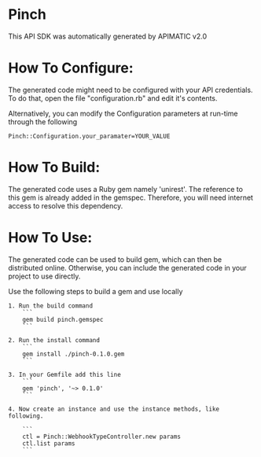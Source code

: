 Pinch
=================
This API SDK was automatically generated by APIMATIC v2.0

How To Configure:
=================
The generated code might need to be configured with your API credentials. To do that,
open the file "configuration.rb" and edit it's contents.

Alternatively, you can modify the Configuration parameters at run-time through the following
```
Pinch::Configuration.your_paramater=YOUR_VALUE
```

How To Build: 
=============
The generated code uses a Ruby gem namely 'unirest'. The reference to this gem is
already added in the gemspec. Therefore, you will need internet access to resolve
this dependency.

How To Use:
===========
The generated code can be used to build gem, which can then be distributed online.
Otherwise, you can include the generated code in your project to use directly.

Use the following steps to build a gem and use locally

    1. Run the build command
        ```
        gem build pinch.gemspec
        ```

    2. Run the install command  
        ```
        gem install ./pinch-0.1.0.gem
        ```

    3. In your Gemfile add this line
        ```
        gem 'pinch', '~> 0.1.0'
        ```

    4. Now create an instance and use the instance methods, like following.

        ```
        ctl = Pinch::WebhookTypeController.new params
        ctl.list params
        ```
